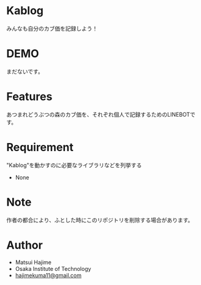 # Kablog

みんなも自分のカブ価を記録しよう！

# DEMO

まだないです。

# Features

あつまれどうぶつの森のカブ価を、それぞれ個人で記録するためのLINEBOTです。

# Requirement

"Kablog"を動かすのに必要なライブラリなどを列挙する

* None

# Note

作者の都合により、ふとした時にこのリポジトリを削除する場合があります。

# Author

* Matsui Hajime
* Osaka Institute of Technology
* hajimekuma11@gmail.com